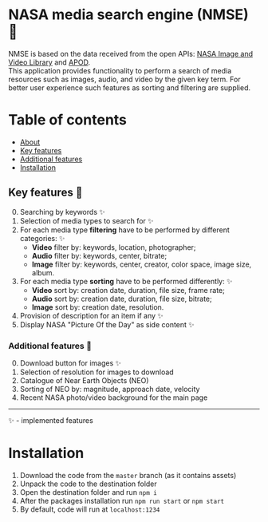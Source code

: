 # NASA media search engine (NMSE) :rocket:
NMSE is based on the data received from the open APIs: [NASA Image and Video Library](https://images.nasa.gov/) and [APOD](https://apod.nasa.gov/apod/astropix.html).  
This application provides functionality to perform a search of media resources such as images, audio, and video by the given key term. For better user experience such features as sorting and filtering are supplied.

# Table of contents
- [About](#nasa-media-search-engine-nmse-rocket)
- [Key features](#key-features-key)
- [Additional features](#additional-features-star2)
- [Installation](#installation)

## Key features :key:
0. Searching by keywords  :sparkles:
1. Selection of media types to search for :sparkles:
2. For each media type **filtering** have to be performed by different categories: :sparkles:
   * **Video** filter by: keywords, location, photographer;
   * **Audio** filter by: keywords, center, bitrate;
   * **Image** filter by: keywords, center, creator, color space, image size, album.
3. For each media type **sorting** have to be performed differently: :sparkles:
   * **Video** sort by: creation date, duration, file size, frame rate;
   * **Audio** sort by: creation date, duration, file size, bitrate;
   * **Image** sort by: creation date, resolution.
4. Provision of description for an item if any :sparkles:
5. Display NASA "Picture Of the Day" as side content :sparkles:

### Additional features :star2:
0. Download button for images :sparkles:
1. Selection of resolution for images to download
2. Catalogue of Near Earth Objects (NEO)
3. Sorting of NEO by: magnitude, approach date, velocity
4. Recent NASA photo/video background for the main page
---
:sparkles: - implemented features

# Installation
1. Download the code from the `master` branch (as it contains assets) 
2. Unpack the code to the destination folder
3. Open the destination folder and run `npm i`
4. After the packages installation run `npm run start` or `npm start`
5. By default, code will run at `localhost:1234` 
